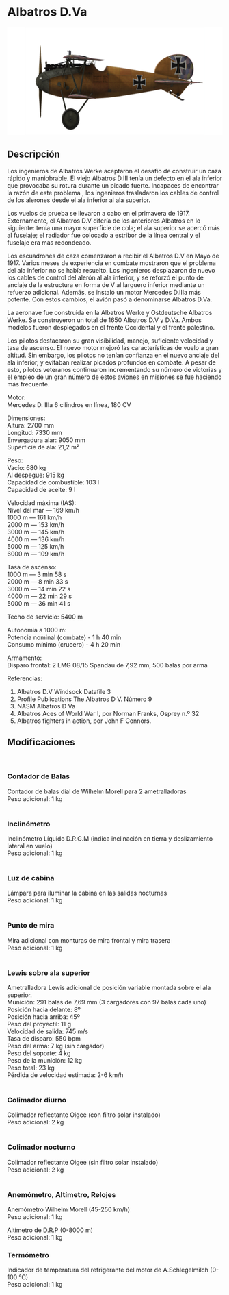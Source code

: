 # Albatros D.Va  
  
![albatrosd5](../images/albatrosd5.png)  
  
## Descripción  
  
Los ingenieros de Albatros Werke aceptaron el desafío de construir un caza rápido y maniobrable. El viejo Albatros D.III tenía un defecto en el ala inferior que provocaba su rotura durante un picado fuerte. Incapaces de encontrar la razón de este problema , los ingenieros trasladaron los cables de control de los alerones desde el ala inferior al ala superior.  
  
Los vuelos de prueba se llevaron a cabo en el primavera de 1917. Externamente, el Albatros D.V difería de los anteriores Albatros en lo siguiente: tenía una mayor superficie de cola; el ala superior se acercó más al fuselaje; el radiador fue colocado a estribor de la línea central y el fuselaje era más redondeado.  
  
Los escuadrones de caza comenzaron a recibir el Albatros D.V en Mayo de 1917. Varios meses de experiencia en combate mostraron que el problema del ala inferior no se había resuelto. Los ingenieros desplazaron de nuevo los cables de control del alerón al ala inferior, y se reforzó el punto de anclaje de la estructura en forma de V al larguero inferior mediante un refuerzo adicional. Además, se instaló un motor Mercedes D.IIIa más potente. Con estos cambios, el avión pasó a denominarse Albatros D.Va.  
  
La aeronave fue construida en la Albatros Werke y Ostdeutsche Albatros Werke. Se construyeron un total de 1650 Albatros D.V y D.Va. Ambos modelos fueron desplegados en el frente Occidental y el frente palestino.  
  
Los pilotos destacaron su gran visibilidad, manejo, suficiente velocidad y tasa de ascenso. El nuevo motor mejoró las características de vuelo a gran altitud. Sin embargo, los pilotos no tenían confianza en el nuevo anclaje del ala inferior, y evitaban realizar picados profundos en combate. A pesar de esto, pilotos veteranos continuaron incrementando su número de victorias y el empleo de un gran número de estos aviones en misiones se fue haciendo más frecuente.  
  
  
Motor:  
Mercedes D. IIIa 6 cilindros en línea, 180 CV  
  
Dimensiones:  
Altura: 2700 mm  
Longitud: 7330 mm  
Envergadura alar: 9050 mm  
Superficie de ala: 21,2 m²  
  
Peso:  
Vacío: 680 kg  
Al despegue: 915 kg  
Capacidad de combustible: 103 l  
Capacidad de aceite: 9 l  
  
Velocidad máxima (IAS):  
Nivel del mar — 169 km/h  
1000 m — 161 km/h  
2000 m — 153 km/h  
3000 m — 145 km/h  
4000 m — 136 km/h  
5000 m — 125 km/h  
6000 m — 109 km/h  
  
Tasa de ascenso:  
1000 m —  3 min 58 s  
2000 m —  8 min 33 s  
3000 m — 14 min 22 s  
4000 m — 22 min 29 s  
5000 m — 36 min 41 s  
  
Techo de servicio: 5400 m  
  
Autonomía a 1000 m:  
Potencia nominal (combate) - 1 h 40 min  
Consumo mínimo (crucero) - 4 h 20 min  
  
Armamento:  
Disparo frontal: 2 LMG 08/15 Spandau de 7,92 mm, 500 balas por arma  
  
Referencias:  
1) Albatros D.V  Windsock Datafile 3  
2) Profile Publications The Albatros D V. Número 9  
3) NASM Albatros D Va  
4) Albatros Aces of World War I, por Norman Franks, Osprey n.º 32  
5) Albatros fighters in action, por John F Connors.  
  
## Modificaciones  
  ﻿
  
### Contador de Balas  
  
Contador de balas dial de Wilhelm Morell para 2 ametralladoras  
Peso adicional: 1 kg  
  ﻿
  
### Inclinómetro  
  
Inclinómetro Líquido D.R.G.M (indica inclinación en tierra y deslizamiento lateral en vuelo)  
Peso adicional: 1 kg  
  ﻿
  
### Luz de cabina  
  
Lámpara para iluminar la cabina en las salidas nocturnas  
Peso adicional: 1 kg  
  ﻿
  
### Punto de mira  
  
Mira adicional con monturas de mira frontal y mira trasera  
Peso adicional: 1 kg  
  ﻿
  
### Lewis sobre ala superior  
  
Ametralladora Lewis adicional de posición variable montada sobre el ala superior.  
Munición: 291 balas de 7,69 mm (3 cargadores con 97 balas cada uno)  
Posición hacia delante: 8º  
Posición hacia arriba: 45º  
Peso del proyectil: 11 g  
Velocidad de salida: 745 m/s  
Tasa de disparo: 550 bpm  
Peso del arma: 7 kg (sin cargador)  
Peso del soporte: 4 kg  
Peso de la munición: 12 kg  
Peso total: 23 kg  
Pérdida de velocidad estimada: 2-6 km/h  
  ﻿
  
### Colimador diurno  
  
Colimador reflectante Oigee (con filtro solar instalado)  
Peso adicional: 2 kg  
  ﻿
  
### Colimador nocturno  
  
Colimador reflectante Oigee (sin filtro solar instalado)  
Peso adicional: 2 kg  
  ﻿
  
### Anemómetro, Altímetro, Relojes  
  
Anemómetro Wilhelm Morell (45-250 km/h)  
Peso adicional: 1 kg  
  
Altímetro de D.R.P (0-8000 m)  
Peso adicional: 1 kg  
  
### Termómetro  
  
Indicador de temperatura del refrigerante del motor de A.Schlegelmilch (0-100 °C)  
Peso adicional: 1 kg  
